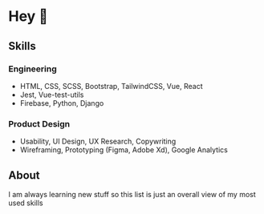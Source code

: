 # Hey 👋

## Skills

### Engineering
- HTML, CSS, SCSS, Bootstrap, TailwindCSS, Vue, React
- Jest, Vue-test-utils
- Firebase, Python, Django

### Product Design
- Usability, UI Design, UX Research, Copywriting
- Wireframing, Prototyping (Figma, Adobe Xd), Google Analytics

## About
I am always learning new stuff so this list is just an overall view of my most used skills
